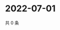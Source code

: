 # 2022-07-01

共 0 条

<!-- BEGIN WEIBO -->
<!-- 最后更新时间 Fri Jul 01 2022 22:15:14 GMT+0800 (China Standard Time) -->

<!-- END WEIBO -->

